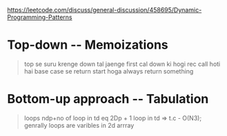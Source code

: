 https://leetcode.com/discuss/general-discussion/458695/Dynamic-Programming-Patterns

# Top-down -- Memoizations
> top se suru krenge down tal jaenge first cal down ki hogi
> rec call hoti hai base case se return start hoga
> always return something

# Bottom-up approach -- Tabulation
> loops ndp+no of loop in td
eq 2Dp + 1 loop in td => t.c - O(N3);
> genrally loops are varibles in 2d arrray